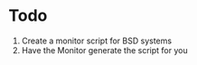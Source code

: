 Todo
====
1. Create a monitor script for BSD systems
2. Have the Monitor generate the script for you

